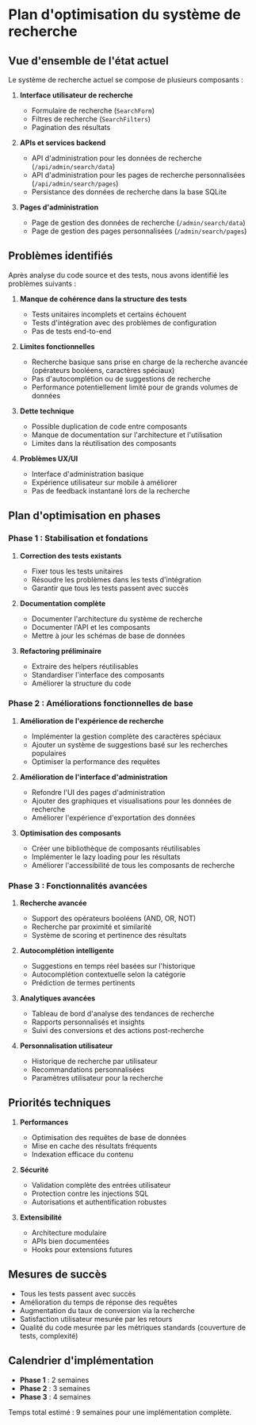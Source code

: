 # Plan d'optimisation du système de recherche

## Vue d'ensemble de l'état actuel

Le système de recherche actuel se compose de plusieurs composants :

1. **Interface utilisateur de recherche** 
   - Formulaire de recherche (`SearchForm`)
   - Filtres de recherche (`SearchFilters`)
   - Pagination des résultats

2. **APIs et services backend**
   - API d'administration pour les données de recherche (`/api/admin/search/data`)
   - API d'administration pour les pages de recherche personnalisées (`/api/admin/search/pages`)
   - Persistance des données de recherche dans la base SQLite

3. **Pages d'administration**
   - Page de gestion des données de recherche (`/admin/search/data`)
   - Page de gestion des pages personnalisées (`/admin/search/pages`)

## Problèmes identifiés

Après analyse du code source et des tests, nous avons identifié les problèmes suivants :

1. **Manque de cohérence dans la structure des tests**
   - Tests unitaires incomplets et certains échouent
   - Tests d'intégration avec des problèmes de configuration
   - Pas de tests end-to-end

2. **Limites fonctionnelles**
   - Recherche basique sans prise en charge de la recherche avancée (opérateurs booléens, caractères spéciaux)
   - Pas d'autocomplétion ou de suggestions de recherche
   - Performance potentiellement limité pour de grands volumes de données

3. **Dette technique**
   - Possible duplication de code entre composants
   - Manque de documentation sur l'architecture et l'utilisation
   - Limites dans la réutilisation des composants

4. **Problèmes UX/UI**
   - Interface d'administration basique
   - Expérience utilisateur sur mobile à améliorer
   - Pas de feedback instantané lors de la recherche

## Plan d'optimisation en phases

### Phase 1 : Stabilisation et fondations

1. **Correction des tests existants**
   - Fixer tous les tests unitaires
   - Résoudre les problèmes dans les tests d'intégration
   - Garantir que tous les tests passent avec succès

2. **Documentation complète**
   - Documenter l'architecture du système de recherche
   - Documenter l'API et les composants
   - Mettre à jour les schémas de base de données

3. **Refactoring préliminaire**
   - Extraire des helpers réutilisables
   - Standardiser l'interface des composants
   - Améliorer la structure du code

### Phase 2 : Améliorations fonctionnelles de base

1. **Amélioration de l'expérience de recherche**
   - Implémenter la gestion complète des caractères spéciaux
   - Ajouter un système de suggestions basé sur les recherches populaires
   - Optimiser la performance des requêtes

2. **Amélioration de l'interface d'administration**
   - Refondre l'UI des pages d'administration
   - Ajouter des graphiques et visualisations pour les données de recherche
   - Améliorer l'expérience d'exportation des données

3. **Optimisation des composants**
   - Créer une bibliothèque de composants réutilisables
   - Implémenter le lazy loading pour les résultats
   - Améliorer l'accessibilité de tous les composants de recherche

### Phase 3 : Fonctionnalités avancées

1. **Recherche avancée**
   - Support des opérateurs booléens (AND, OR, NOT)
   - Recherche par proximité et similarité
   - Système de scoring et pertinence des résultats

2. **Autocomplétion intelligente**
   - Suggestions en temps réel basées sur l'historique
   - Autocomplétion contextuelle selon la catégorie
   - Prédiction de termes pertinents

3. **Analytiques avancées**
   - Tableau de bord d'analyse des tendances de recherche
   - Rapports personnalisés et insights
   - Suivi des conversions et des actions post-recherche

4. **Personnalisation utilisateur**
   - Historique de recherche par utilisateur
   - Recommandations personnalisées
   - Paramètres utilisateur pour la recherche

## Priorités techniques

1. **Performances**
   - Optimisation des requêtes de base de données
   - Mise en cache des résultats fréquents
   - Indexation efficace du contenu

2. **Sécurité**
   - Validation complète des entrées utilisateur
   - Protection contre les injections SQL
   - Autorisations et authentification robustes

3. **Extensibilité**
   - Architecture modulaire
   - APIs bien documentées
   - Hooks pour extensions futures

## Mesures de succès

- Tous les tests passent avec succès
- Amélioration du temps de réponse des requêtes
- Augmentation du taux de conversion via la recherche
- Satisfaction utilisateur mesurée par les retours
- Qualité du code mesurée par les métriques standards (couverture de tests, complexité)

## Calendrier d'implémentation

- **Phase 1** : 2 semaines
- **Phase 2** : 3 semaines
- **Phase 3** : 4 semaines

Temps total estimé : 9 semaines pour une implémentation complète. 